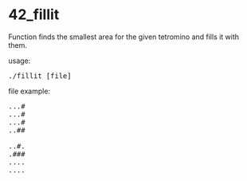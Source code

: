# 42_fillit
Function finds the smallest area for the given tetromino and fills it with them.

usage:
<pre>
./fillit [file]
</pre>
file example:
<pre>
...#
...#
...#
..##

..#.
.###
....
....
</pre>
